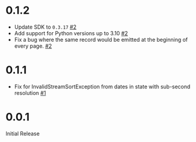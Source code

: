 # 0.1.2

- Update SDK to `0.3.17` [#2](https://github.com/fixdauto/tap-newrelic/pull/2)
- Add support for Python versions up to 3.10 [#2](https://github.com/fixdauto/tap-newrelic/pull/2)
- Fix a bug where the same record would be emitted at the beginning of every page. [#2](https://github.com/fixdauto/tap-newrelic/pull/2)

# 0.1.1

- Fix for InvalidStreamSortException from dates in state with sub-second resolution [#1](https://github.com/fixdauto/tap-newrelic/pull/1)

# 0.0.1

Initial Release
